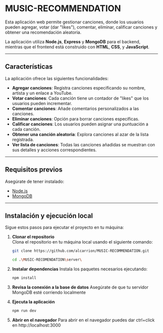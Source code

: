 # MUSIC-RECOMMENDATION 

Esta aplicación web permite gestionar canciones, donde los usuarios pueden agregar, votar (dar "likes"), comentar, eliminar, calificar canciones y obtener una recomendación aleatoria.  

La aplicación utiliza **Node.js**, **Express** y **MongoDB** para el backend, mientras que el frontend está construido con **HTML**, **CSS**, y **JavaScript**.  

---

## **Características**

La aplicación ofrece las siguientes funcionalidades:

- **Agregar canciones**: Registra canciones especificando su nombre, artista y un enlace a YouTube.  
- **Votar canciones**: Cada canción tiene un contador de "likes" que los usuarios pueden incrementar.  
- **Comentar canciones**: Añade comentarios personalizados a las canciones.  
- **Eliminar canciones**: Opción para borrar canciones específicas.  
- **Calificar canciones**: Los usuarios pueden asignar una puntuación a cada canción.  
- **Obtener una canción aleatoria**: Explora canciones al azar de la lista registrada.  
- **Ver lista de canciones**: Todas las canciones añadidas se muestran con sus detalles y acciones correspondientes.  

---

## **Requisitos previos**

Asegúrate de tener instalado:

- [Node.js](https://nodejs.org/)  
- [MongoDB](https://www.mongodb.com/)  

---

## **Instalación y ejecución local**

Sigue estos pasos para ejecutar el proyecto en tu máquina:

1. **Clonar el repositorio**  
   Clona el repositorio en tu máquina local usando el siguiente comando:  

   ```bash
   git clone https://github.com/alcarrion/MUSIC-RECOMMENDATION.git
   
   cd .\MUSIC-RECOMENDATION\server\

2. **Instalar dependencias**
    Instala los paquetes necesarios ejecutando:
    ```bash
    npm install

3. **Revisa la conexión a la base de datos**
    Asegúrate de que tu servidor MongoDB esté corriendo localmente

4. **Ejecuta la aplicación**
    ```bash
    npm run dev

5. **Abrir en el navegador**
    Para abrir en el navegador puedes dar ctrl+click en http://localhost:3000 
    


